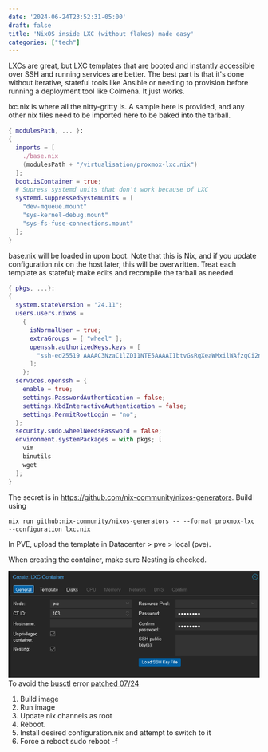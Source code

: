 ```yaml
---
date: '2024-06-24T23:52:31-05:00'
draft: false
title: 'NixOS inside LXC (without flakes) made easy'
categories: ["tech"]
---
```


LXCs are great, but LXC templates that are booted and instantly accessible over SSH and running services are better. The best part is that it's done without iterative, stateful tools like Ansible or needing to provision before running a deployment tool like Colmena. It just works. 

lxc.nix is where all the nitty-gritty is. A sample here is provided, and any other nix files need to be imported here to be baked into the tarball. 

```nix
{ modulesPath, ... }:
{
  imports = [
    ./base.nix
    (modulesPath + "/virtualisation/proxmox-lxc.nix")
  ];
  boot.isContainer = true;
  # Supress systemd units that don't work because of LXC
  systemd.suppressedSystemUnits = [
    "dev-mqueue.mount"
    "sys-kernel-debug.mount"
    "sys-fs-fuse-connections.mount"
  ];
}
```

base.nix will be loaded in upon boot. Note that this is Nix, and if you update configuration.nix on the host later, this will be overwritten. Treat each template as stateful; make edits and recompile the tarball as needed.

```nix
{ pkgs, ...}: 
{
  system.stateVersion = "24.11";
  users.users.nixos =
    {
      isNormalUser = true;
      extraGroups = [ "wheel" ];
      openssh.authorizedKeys.keys = [
        "ssh-ed25519 AAAAC3NzaC1lZDI1NTE5AAAAIIbtvGsRqXeaWMxilWAfzqCi2ng6Aiiy7xp8oBh+Ugiq nate@repono"
      ];
    };
  services.openssh = {
    enable = true;
    settings.PasswordAuthentication = false;
    settings.KbdInteractiveAuthentication = false;
    settings.PermitRootLogin = "no";
  };
  security.sudo.wheelNeedsPassword = false;
  environment.systemPackages = with pkgs; [
    vim
    binutils
    wget 
  ];
}
```

The secret is in https://github.com/nix-community/nixos-generators. Build using

```console
nix run github:nix-community/nixos-generators -- --format proxmox-lxc --configuration lxc.nix
```

In PVE, upload the template in Datacenter > pve > local (pve). 


When creating the container, make sure Nesting is checked. 

![Nesting](/img/nesting-checked.png)
To avoid the [busctl](https://github.com/nix-community/nixos-generators/issues/319) error [patched 07/24](https://github.com/NixOS/nixpkgs/pull/328682)

1. Build image
2. Run image
3. Update nix channels as root
4. Reboot.
5. Install desired configuration.nix and attempt to switch to it
6. Force a reboot sudo reboot -f





